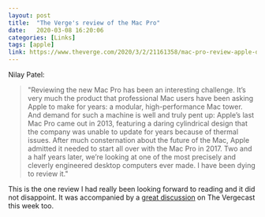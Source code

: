 ```yaml
---
layout: post
title:  "The Verge's review of the Mac Pro"
date:   2020-03-08 16:20:06
categories: [Links]
tags: [apple]
link: https://www.theverge.com/2020/3/2/21161358/mac-pro-review-apple-display-xdr-adobe-hardware-software-price-video
---
```


Nilay Patel:

>"Reviewing the new Mac Pro has been an interesting challenge. It’s very much the product that professional Mac
users have been asking Apple to make for years: a modular, high-performance Mac tower. And demand for such a
machine is well and truly pent up: Apple’s last Mac Pro came out in 2013, featuring a daring cylindrical design
that the company was unable to update for years because of thermal issues. After much consternation about the
future of the Mac, Apple admitted it needed to start all over with the Mac Pro in 2017. Two and a half years
later, we’re looking at one of the most precisely and cleverly engineered desktop computers ever made. I have
been dying to review it."

This is the one review I had really been looking forward to reading and it did not disappoint. It was accompanied
by a [great discussion](https://www.theverge.com/2020/3/6/21167840/podcast-vergecast-apple-mac-pro-review-ipad-trackpad-samsung-qled)
on The Vergecast this week too.
